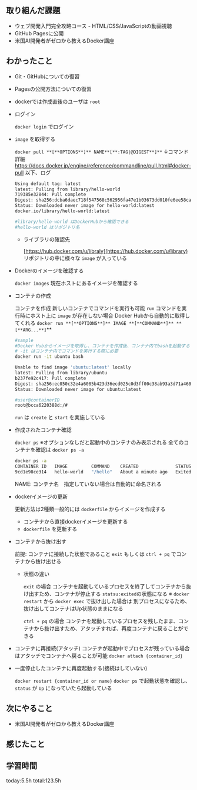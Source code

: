 ## 取り組んだ課題
* ウェブ開発入門完全攻略コース - HTML/CSS/JavaScriptの動画視聴
* GitHub Pagesに公開
* 米国AI開発者がゼロから教えるDocker講座

## わかったこと
 * Git・GitHubについての復習
 * Pagesの公開方法についての復習 

 * dockerでは作成直後のユーザは `root`

- ログイン
    
    `docker login` でログイン
    
- `image` を取得する
    
    `docker pull **[**OPTIONS**]** NAME**[**:TAG|@DIGEST**]**` 
    ↓コマンド詳細
    https://docs.docker.jp/engine/reference/commandline/pull.html#docker-pull
    以下、ログ
    
    ```bash
    Using default tag: latest
    latest: Pulling from library/hello-world
    719385e32844: Pull complete
    Digest: sha256:dcba6daec718f547568c562956fa47e1b03673dd010fe6ee58ca806767031d1c
    Status: Downloaded newer image for hello-world:latest
    docker.io/library/hello-world:latest
    
    #library/hello-world はDockerHubから確認できる
    #hello-world はリポジトリ名
    ```
    
    - ライブラリの確認先
        
        [https://hub.docker.com/u/libraly](https://hub.docker.com/u/library)
        リポジトリの中に様々な `image` が入っている
        
- Dockerのイメージを確認する
    
    `docker images` 
    現在ホストにあるイメージを確認する
    
- コンテナの作成
    
    コンテナを作成
    新しいコンテナでコマンドを実行も可能
    `run` コマンドを実行時にホスト上に `image` が存在しない場合
    Docker Hubから自動的に取得してくれる
    `docker run **[**OPTIONS**]** IMAGE **[**COMMAND**]** **[**ARG...**]`** 
    
    ```bash
    #sample
    #Docker Hubからイメージを取得し、コンテナを作成後、コンテナ内でbashを起動する
    # -it はコンテナ内でコマンドを実行する際に必要
    docker run -it ubuntu bash
    
    Unable to find image 'ubuntu:latest' locally
    latest: Pulling from library/ubuntu
    b237fe92c417: Pull complete
    Digest: sha256:ec050c32e4a6085b423d36ecd025c0d3ff00c38ab93a3d71a460ff1c44fa6d77
    Status: Downloaded newer image for ubuntu:latest
    
    #user@containerID
    root@bcca6220388d:/#
    ```
    
    `run` は `create` と `start` を実施している
    
- 作成されたコンテナ確認
    
    `docker ps` 
    ※オプションなしだと起動中のコンテナのみ表示される
    全てのコンテナを確認は `docker ps -a`
    
    ```bash
    docker ps -a
    CONTAINER ID   IMAGE         COMMAND    CREATED              STATUS                          PORTS     NAMES
    9cd1e98ce314   hello-world   "/hello"   About a minute ago   Exited (0) About a minute ago             wonderful_morse
    ```
    NAME: コンテナ名　指定していない場合は自動的に命名される
    
- dockerイメージの更新
    
    更新方法は2種類一般的には `dockerfile` からイメージを作成する
    
    - コンテナから直接dockerイメージを更新する
    - `dockerfile` を更新する
- コンテナから抜け出す
    
    前提: コンテナに接続した状態であること
    `exit` もしくは `ctrl + pq` でコンテナから抜け出せる
    
    - 状態の違い
        
        `exit` の場合
        コンテナを起動しているプロセスを終了してコンテナから抜け出すため、コンテナが停止する `statsu:exited`の状態になる 
        ※ `docker restart` から `docker exec` で抜け出した場合は
        別プロセスになるため、抜け出してコンテナはUp状態のままになる
        
        `ctrl + pq` の場合
        コンテナを起動しているプロセスを残したまま、コンテナから抜け出すため、アタッチすれば、再度コンテナに戻ることができる
        
- コンテナに再接続(アタッチ)
    コンテナが起動中でプロセスが残っている場合はアタッチでコンテナへ戻ることが可能
    `docker attach {container_id}` 
    
- 一度停止したコンテナに再度起動する(接続はしていない)
    
    `docker restart {container_id or name}` 
    `docker ps` で起動状態を確認し、 `status` が `Up` になっていたら起動している
## 次にやること
 * 米国AI開発者がゼロから教えるDocker講座

## 感じたこと

## 学習時間
 today:5.5h
 total:123.5h
